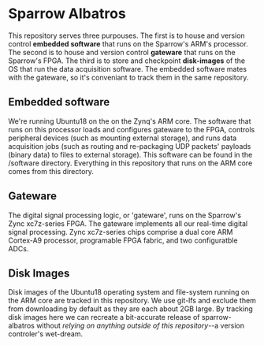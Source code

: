 # Sparrow Albatros 

This repository serves three purpouses. The first is to house and version control **embedded software** that runs on the Sparrow's ARM's processor. The second is to house and version control **gateware** that runs on the Sparrow's FPGA. The third is to store and checkpoint **disk-images** of the OS that run the data acquisition software. The embedded software mates with the gateware, so it's conveniant to track them in the same repository. 

## Embedded software

We're running Ubuntu18 on the on the Zynq's ARM core. The software that runs on this processor loads and configures gateware to the FPGA, controls peripheral devices (such as mounting external storage), and runs data acquisition jobs (such as routing and re-packaging UDP packets' payloads (binary data) to files to external storage). This software can be found in the /software directory. Everything in this repository that runs on the ARM core comes from this directory. 

## Gateware

The digital signal processing logic, or 'gateware', runs on the Sparrow's Zync xc7z-series FPGA. The gateware implements all our real-time digital signal processing. Zync xc7z-series chips comprise a dual core ARM Cortex-A9 processor, programable FPGA fabric, and two configuratble ADCs.


## Disk Images

Disk images of the Ubuntu18 operating system and file-system running on the ARM core are tracked in this repository. We use git-lfs and exclude them from downloading by default as they are each about 2GB large. By tracking disk images here we can recreate a bit-accurate release of sparrow-albatros without *relying on anything outside of this repository*--a version controler's wet-dream. 



